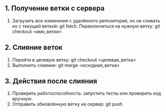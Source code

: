 ## 1. Получение ветки с сервера
1. Загрузить все изменения с удалённого репозитория, но не сливать их с текущей веткой: git fetch. Переключиться на нужную ветку: git checkout <имя_ветки>
## 2. Слияние веток 
1. Перейти в целевую ветку: git checkout <целевая_ветка>
2. Выполнить слияние: git merge <исходная_ветка>
## 3. Действия после слияния
1. Проверить работоспособность: запустить тесты или проверить код вручную.
2. Отправить обновлённую ветку на сервер: git push